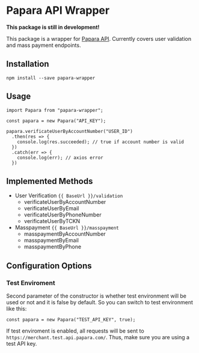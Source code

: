 # Papara API Wrapper
**This package is still in development!**

This package is a wrapper for [Papara API](https://merchant-api.papara.com/). Currently covers user validation and mass payment endpoints.


## Installation
```npm install --save papara-wrapper```


## Usage
```
import Papara from "papara-wrapper";

const papara = new Papara("API_KEY");

papara.verificateUserByAccountNumber("USER_ID")
  .then(res => {
    console.log(res.succeeded); // true if account number is valid
  })
  .catch(err => {
    console.log(err); // axios error
  })
```

## Implemented Methods
 - User Verification `{{ BaseUrl }}/validation`
	 - verificateUserByAccountNumber
	 - verificateUserByEmail
	 - verificateUserByPhoneNumber
	 - verificateUserByTCKN
 - Masspayment  `{{ BaseUrl }}/masspayment`
	 - masspaymentByAccountNumber
	 - masspaymentByEmail
	 - masspaymentByPhone


## Configuration Options

### Test Enviroment
Second parameter of the constructor is whether test environment will be used or not and it is false by default. So you can switch to test environment like this:
```
const papara = new Papara("TEST_API_KEY", true);
``` 
If test enviroment is enabled, all requests will be sent to `https://merchant.test.api.papara.com/`. Thus, make sure you are using a test API key.